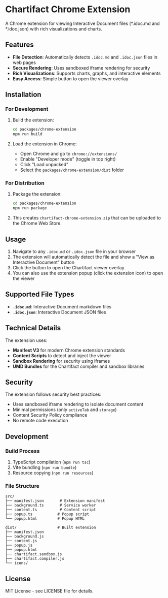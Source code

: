 # Chartifact Chrome Extension

A Chrome extension for viewing Interactive Document files (*.idoc.md and *.idoc.json) with rich visualizations and charts.

## Features

- **File Detection**: Automatically detects `.idoc.md` and `.idoc.json` files in web pages
- **Secure Rendering**: Uses sandboxed iframe rendering for security
- **Rich Visualizations**: Supports charts, graphs, and interactive elements
- **Easy Access**: Simple button to open the viewer overlay

## Installation

### For Development

1. Build the extension:
   ```bash
   cd packages/chrome-extension
   npm run build
   ```

2. Load the extension in Chrome:
   - Open Chrome and go to `chrome://extensions/`
   - Enable "Developer mode" (toggle in top right)
   - Click "Load unpacked"
   - Select the `packages/chrome-extension/dist` folder

### For Distribution

1. Package the extension:
   ```bash
   cd packages/chrome-extension
   npm run package
   ```

2. This creates `chartifact-chrome-extension.zip` that can be uploaded to the Chrome Web Store.

## Usage

1. Navigate to any `.idoc.md` or `.idoc.json` file in your browser
2. The extension will automatically detect the file and show a "View as Interactive Document" button
3. Click the button to open the Chartifact viewer overlay
4. You can also use the extension popup (click the extension icon) to open the viewer

## Supported File Types

- **`.idoc.md`**: Interactive Document markdown files
- **`.idoc.json`**: Interactive Document JSON files

## Technical Details

The extension uses:
- **Manifest V3** for modern Chrome extension standards
- **Content Scripts** to detect and inject the viewer
- **Sandbox Rendering** for security using iframes
- **UMD Bundles** for the Chartifact compiler and sandbox libraries

## Security

The extension follows security best practices:
- Uses sandboxed iframe rendering to isolate document content
- Minimal permissions (only `activeTab` and `storage`)
- Content Security Policy compliance
- No remote code execution

## Development

### Build Process

1. TypeScript compilation (`npm run tsc`)
2. Vite bundling (`npm run bundle`)
3. Resource copying (`npm run resources`)

### File Structure

```
src/
├── manifest.json       # Extension manifest
├── background.ts       # Service worker
├── content.ts          # Content script
├── popup.ts           # Popup script
└── popup.html         # Popup HTML

dist/                  # Built extension
├── manifest.json
├── background.js
├── content.js
├── popup.js
├── popup.html
├── chartifact.sandbox.js
├── chartifact.compiler.js
└── icons/
```

## License

MIT License - see LICENSE file for details.